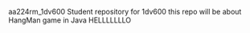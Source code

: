 aa224rm_1dv600
Student repository for 1dv600
this repo will be about HangMan game in Java
HELLLLLLLO